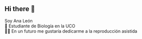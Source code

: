 ## Hi there 👋
Soy Ana León   
🧪 Estudiante de Biología en la UCO  
👩‍⚕️ En un futuro me gustaría dedicarme a la reproducción asistida  

<!--
**AnaLeon03/AnaLeon03** is a ✨ _special_ ✨ repository because its `README.md` (this file) appears on your GitHub profile.

Here are some ideas to get you started:

- 🔭 I’m currently working on ...
- 🌱 I’m currently learning ...
- 👯 I’m looking to collaborate on ...
- 🤔 I’m looking for help with ...
- 💬 Ask me about ...
- 📫 How to reach me: ...
- 😄 Pronouns: ...
- ⚡ Fun fact: ...
-->
